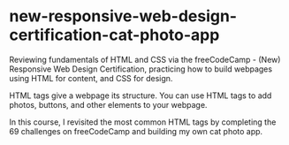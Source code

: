 # new-responsive-web-design-certification-cat-photo-app

Reviewing fundamentals of HTML and CSS via the freeCodeCamp - (New) Responsive Web Design Certification, practicing how to build webpages using HTML for content, and CSS for design.

HTML tags give a webpage its structure. You can use HTML tags to add photos, buttons, and other elements to your webpage.

In this course, I revisited the most common HTML tags by completing the 69 challenges on freeCodeCamp and building my own cat photo app.
